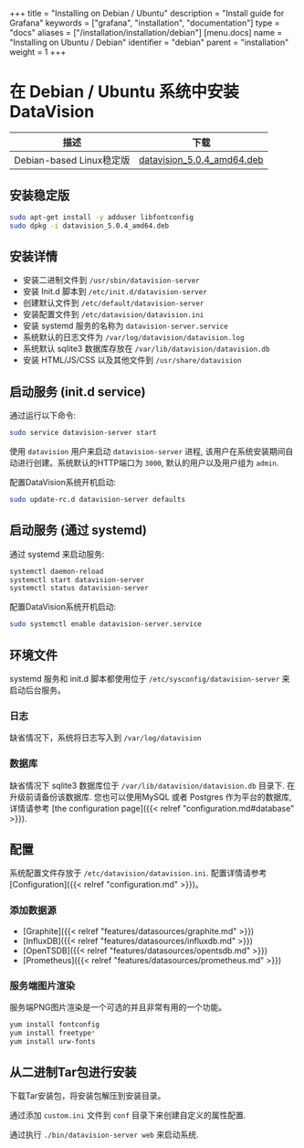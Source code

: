 +++
title = "Installing on Debian / Ubuntu"
description = "Install guide for Grafana"
keywords = ["grafana", "installation", "documentation"]
type = "docs"
aliases = ["/installation/installation/debian"]
[menu.docs]
name = "Installing on Ubuntu / Debian"
identifier = "debian"
parent = "installation"
weight = 1
+++

# 在 Debian / Ubuntu 系统中安装 DataVision

描述 | 下载
------------ | -------------
Debian-based Linux稳定版 | [datavision_5.0.4_amd64.deb](https://www.dataconnect.com/release/datavision_5.0.4_amd64.deb)

## 安装稳定版

```bash
sudo apt-get install -y adduser libfontconfig
sudo dpkg -i datavision_5.0.4_amd64.deb
```

## 安装详情

- 安装二进制文件到 `/usr/sbin/datavision-server`
- 安装 Init.d 脚本到 `/etc/init.d/datavision-server`
- 创建默认文件到 `/etc/default/datavision-server`
- 安装配置文件到 `/etc/datavision/datavision.ini`
- 安装 systemd 服务的名称为 `datavision-server.service`
- 系统默认的日志文件为 `/var/log/datavision/datavision.log`
- 系统默认 sqlite3 数据库存放在 `/var/lib/datavision/datavision.db`
- 安装 HTML/JS/CSS 以及其他文件到 `/usr/share/datavision`

## 启动服务 (init.d service)

通过运行以下命令:

```bash
sudo service datavision-server start
```

使用 `datavision` 用户来启动 `datavision-server` 进程, 该用户在系统安装期间自动进行创建。系统默认的HTTP端口为 `3000`, 默认的用户以及用户组为 `admin`.

配置DataVision系统开机启动:

```bash
sudo update-rc.d datavision-server defaults
```

## 启动服务 (通过 systemd)

通过 systemd 来启动服务:

```bash
systemctl daemon-reload
systemctl start datavision-server
systemctl status datavision-server
```

配置DataVision系统开机启动:

```bash
sudo systemctl enable datavision-server.service
```

## 环境文件

systemd 服务和 init.d 脚本都使用位于
`/etc/sysconfig/datavision-server` 来启动后台服务。

### 日志

缺省情况下，系统将日志写入到 `/var/log/datavision`

### 数据库

缺省情况下 sqlite3 数据库位于
`/var/lib/datavision/datavision.db` 目录下. 在升级前请备份该数据库. 您也可以使用MySQL 或者 Postgres 作为平台的数据库, 详情请参考 [the configuration page]({{< relref "configuration.md#database" >}}).

## 配置

系统配置文件存放于 `/etc/datavision/datavision.ini`.  配置详情请参考
[Configuration]({{< relref "configuration.md" >}})。

### 添加数据源

- [Graphite]({{< relref "features/datasources/graphite.md" >}})
- [InfluxDB]({{< relref "features/datasources/influxdb.md" >}})
- [OpenTSDB]({{< relref "features/datasources/opentsdb.md" >}})
- [Prometheus]({{< relref "features/datasources/prometheus.md" >}})

### 服务端图片渲染

服务端PNG图片渲染是一个可选的并且非常有用的一个功能。

```bash
yum install fontconfig
yum install freetype*
yum install urw-fonts
```

## 从二进制Tar包进行安装

下载Tar安装包，将安装包解压到安装目录。

通过添加 `custom.ini` 文件到
`conf` 目录下来创建自定义的属性配置.

通过执行 `./bin/datavision-server web` 来启动系统. 
